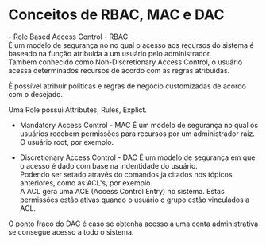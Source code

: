 # Conceitos de RBAC, MAC e DAC
<p>
- Role Based Access Control - RBAC<br />
É um modelo de segurança no no qual o acesso aos recursos do sistema é baseado na função atribuída a um usuário pelo administrador.<br />
Também conhecido como Non-Discretionary Access Control, o usuário acessa determinados recursos de acordo com as regras atribuídas.

É possível atribuir políticas e regras de negócio customizadas de acordo com o desejado.

Uma Role possui Attributes, Rules, Explict.

- Mandatory Access Control - MAC
É um modelo de segurança no qual os usuários recebem permissões para recursos por um administrador raiz. O usuário root, por exemplo.

- Discretionary Access Control - DAC
É um modelo de segurança em que o acesso é dado com base na indentidade do usuário.<br />
Podendo ser setado através do comandos ja citados nos tópicos anteriores, como as ACL's, por exemplo.<br />
A ACL gera uma ACE (Access Control Entry) no sistema. Estas permissões estão ativas quando o usuário o grupo estão vinculados a ACL.

O ponto fraco do DAC é caso se obtenha acesso a uma conta administrativa se consegue acesso a todo o sistema.
</p>
